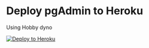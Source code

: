 # Deploy pgAdmin to Heroku

Using Hobby dyno

[![Deploy to Heroku](https://www.herokucdn.com/deploy/button.svg)](https://heroku.com/deploy)

